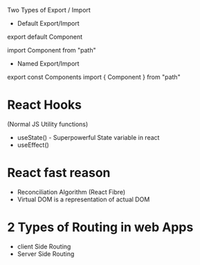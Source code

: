 Two Types of Export / Import
- Default Export/Import

export default Component

import Component from "path"

- Named Export/Import

export const Components
import { Component } from "path"


# React Hooks
(Normal JS Utility functions)
- useState() - Superpowerful State variable in react
- useEffect()


# React fast reason
 - Reconciliation Algorithm (React Fibre)
 - Virtual DOM is a representation of actual DOM 


 # 2 Types of Routing in web Apps
  - client Side Routing
  - Server Side Routing